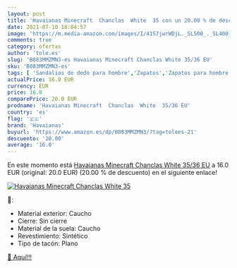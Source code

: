 ```yaml
---
layout: post
title: 'Havaianas Minecraft  Chanclas  White  35 con un 20.00 % de descuento'
date: 2021-07-10 18:04:57
image: 'https://m.media-amazon.com/images/I/41S7jwrWDjL._SL500_._SL400_.jpg'
comments: true
category: ofertas
author: 'tole.es'
slug: 'B083MMZMN3-es Havaianas Minecraft Chanclas White 35/36 EU'
sku: 'B083MMZMN3-es'
tags: [ 'Sandalias de dedo para hombre','Zapatos','Zapatos para hombre','Zapatos y complementos','chanclas','havaianas', ]
actualPrice: 16.0 EUR
currency: EUR
price: 16.0
comparePrice: 20.0 EUR
prodname: 'Havaianas Minecraft  Chanclas  White  35/36 EU'
country: 'es'
flag: '🇪🇸'
brand: 'Havaianas'
buyurl: 'https://www.amazon.es/dp/B083MMZMN3/?tag=tolees-21'
descuento: '20.00'
average: '16.0'
---
```


En este momento está [Havaianas Minecraft  Chanclas  White  35/36 EU](https://www.amazon.es/dp/B083MMZMN3/?tag=tolees-21) a 16.0 EUR (original: 20.0 EUR) (20.00 %  de descuento) en el siguiente enlace!

[![Havaianas Minecraft  Chanclas  White  35](https://m.media-amazon.com/images/I/41S7jwrWDjL._SL500_._SL400_.jpg)](https://www.amazon.es/dp/B083MMZMN3/?tag=tolees-21)

🔎:

- Material exterior: Caucho
- Cierre: Sin cierre
- Material de la suela: Caucho
- Revestimiento: Sintético
- Tipo de tacón: Plano

[🛒 Aquí!!!](https://www.amazon.es/dp/B083MMZMN3/?tag=tolees-21)
